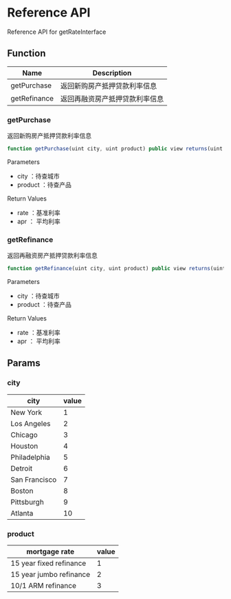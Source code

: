 # Reference API

Reference API for getRateInterface

## Function

| Name         | Description                    |
| ------------ | ------------------------------ |
| getPurchase  | 返回新购房产抵押贷款利率信息   |
| getRefinance | 返回再融资房产抵押贷款利率信息 |

### getPurchase

返回新购房产抵押贷款利率信息

```javascript
function getPurchase(uint city, uint product) public view returns(uint rate, uint apr)
```

Parameters

- city ：待查城市
- product ：待查产品

Return Values

- rate ：基准利率
- apr ： 平均利率

### getRefinance

返回再融资房产抵押贷款利率信息

```javascript
function getRefinance(uint city, uint product) public view returns(uint rate, uint apr)
```

Parameters

- city ：待查城市
- product ：待查产品

Return Values

- rate ：基准利率
- apr ： 平均利率

## Params

### city

| city          | value |
| ------------- | ----- |
| New York      | 1     |
| Los Angeles   | 2     |
| Chicago       | 3     |
| Houston       | 4     |
| Philadelphia  | 5     |
| Detroit       | 6     |
| San Francisco | 7     |
| Boston        | 8     |
| Pittsburgh    | 9     |
| Atlanta       | 10    |

### product

| mortgage rate           | value |
| ----------------------- | ----- |
| 15 year fixed refinance | 1     |
| 15 year jumbo refinance | 2     |
| 10/1 ARM refinance      | 3     |